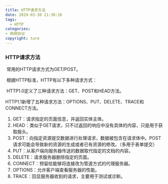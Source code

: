 ```yaml
---
title: HTTP请求方法
date: 2019-03-30 21:38:16
tags:
  - HTTP
categories: 
- 网络协议
copyright: ture
---
```

### HTTP请求方法

​	常用的HTTP请求方式为GET/POST。

​	根据HTTP标准，HTTP有以下多种请求方式：

​	HTTP1.0定义了三种请求方法：GET、POST和HEAD方法。

​	HTTP1.1新增了五种请求方法：OPTIONS、PUT、DELETE、TRACE和CONNECT方法。

1. GET：请求指定的页面信息，并返回实体主体。
2. HEAD：类似于GET请求，只不过返回的响应中没有具体的内容，只是用于获取报头。
3. POST：向指定资源提交数据进行处理请求，数据被包含在请求体中。POST请求可能会导致新的资源的生成或者已有资源的修改。（多用于表单提交）
4. PUT：从客户端向服务器传送的数据取代指定的文档的内容。
5. DELETE：请求服务器删除指定的页面。
6. CONNECT：预留给能够将连接改为管道方式的代理服务器。
7. OPTIONS：允许客户端查看服务器的性能。
8. TRACE：回显服务器收到的请求，主要用于测试或诊断。